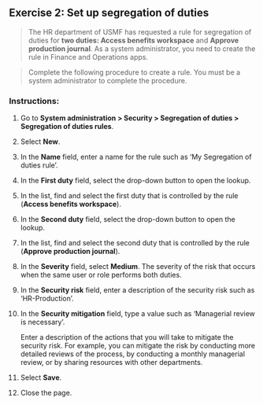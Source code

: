 ## Exercise 2: Set up segregation of duties

>   The HR department of USMF has requested a rule for segregation of duties for
>   **two duties: Access benefits workspace**  and **Approve production
>   journal**. As a system administrator, you need to create the rule in Finance
>   and Operations apps.

>   Complete the following procedure to create a rule. You must be a system
>   administrator to complete the procedure.

### Instructions:

1.  Go to **System administration \> Security \> Segregation of duties \>
    Segregation of duties rules**.

2.  Select **New**.

3.  In the **Name** field, enter a name for the rule such as ‘My Segregation of
    duties rule’.

4.  In the **First duty** field, select the drop-down button to open the lookup.

5.  In the list, find and select the first duty that is controlled by the rule
    (**Access benefits workspace**).

6.  In the **Second duty** field, select the drop-down button to open the
    lookup.

7.  In the list, find and select the second duty that is controlled by the rule
    (**Approve production journal**).

8.  In the **Severity** field, select **Medium**. The severity of the risk that
    occurs when the same user or role performs both duties.

9.  In the **Security risk** field, enter a description of the security risk
    such as ‘HR-Production’.

10. In the **Security mitigation** field, type a value such as ‘Managerial
    review is necessary’.

    Enter a description of the actions that you will take to mitigate the
    security risk. For example, you can mitigate the risk by conducting more
    detailed reviews of the process, by conducting a monthly managerial review,
    or by sharing resources with other departments.

11. Select **Save**.

12. Close the page.
